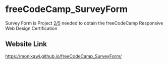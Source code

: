 # freeCodeCamp_SurveyForm

Survey Form is Project [2/5](https://learn.freecodecamp.org/responsive-web-design/responsive-web-design-projects/build-a-survey-form) needed to obtain the freeCodeCamp Responsive Web Design Certification 


## Website Link
https://monikawi.github.io/freeCodeCamp_SurveyForm/
